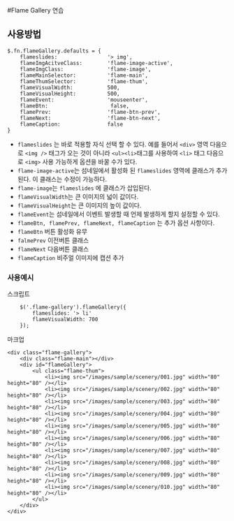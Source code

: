 #Flame Gallery 연습


## 사용방법
```
$.fn.flameGallery.defaults = {
	flameslides: 				'> img',
	flameImgAcitveClass: 		'flame-image-active',
	flameImgClass: 				'flame-image',
	flameMainSelector: 			'flame-main',
	flameThumSelector: 			'flame-thum',
	flameVisualWidth: 			500,
	flameVisualHeight:		 	500,
	flameEvent: 				'mouseenter',
	flameBtn: 					 false,
	flamePrev: 					'flame-btn-prev',
	flameNext: 					'flame-btn-next',
	flameCaption: 				false
}
```

- `flameslides` 는 바로 적용할 자식  선택 할 수 있다.  예를 들어서 `<div>` 영역 다음으로 `<img />` 태그가 오는 것이 아니라 `<ul><li>`태그를 사용하여 `<li>` 태그 다음으로 `<img>` 사용 가능하게 옵션을 바꿀 수가 있다.
- `flame-image-active`는  섬네일에서 활성화 된 `flameslides` 영역에 클래스가 추가 된다.  이 클래스는 수정이 가능하다.
- `flame-image`는 `flameslides` 에 클래스가 삽입된다.
- `flameVisualWidth`는 큰 이미지의 넓이 값이다.
- `flameVisualHeight`는 큰 이미지의 높이 값이다.
- `flameEvent`는 섬네일에서 이벤트 발생할 때  언제 발생하게 할지 설정할 수 있다.
- `flameBtn, flamePrev, flameNext, flameCaption` 는 추가 옵션 사항이다.
- `flameBtn` 버튼 활성화 유무
- `falmePrev` 이전버튼 클래스
- `flameNext` 다음버튼 클래스
- `flameCaption` 비주얼 이미지에 캡션 추가

### 사용예시
스크립트
```
	$('.flame-gallery').flameGallery({
		flameslides: '> li'
		flameVisualWidth: 700
	});
```
마크업
```
<div class="flame-gallery">
	<div class="flame-main"></div>
	<div id="flameGallery">
		<ul class="flame-thum">
			<li><img src="/images/sample/scenery/001.jpg" width="80" height="80" /></li>
			<li><img src="/images/sample/scenery/002.jpg" width="80" height="80" /></li>
			<li><img src="/images/sample/scenery/003.jpg" width="80" height="80" /></li>
			<li><img src="/images/sample/scenery/004.jpg" width="80" height="80" /></li>
			<li><img src="/images/sample/scenery/005.jpg" width="80" height="80" /></li>
			<li><img src="/images/sample/scenery/006.jpg" width="80" height="80" /></li>
			<li><img src="/images/sample/scenery/007.jpg" width="80" height="80" /></li>
			<li><img src="/images/sample/scenery/008.jpg" width="80" height="80" /></li>
			<li><img src="/images/sample/scenery/009.jpg" width="80" height="80" /></li>
			<li><img src="/images/sample/scenery/010.jpg" width="80" height="80" /></li>
		</ul>
	</div>
</div>
```
